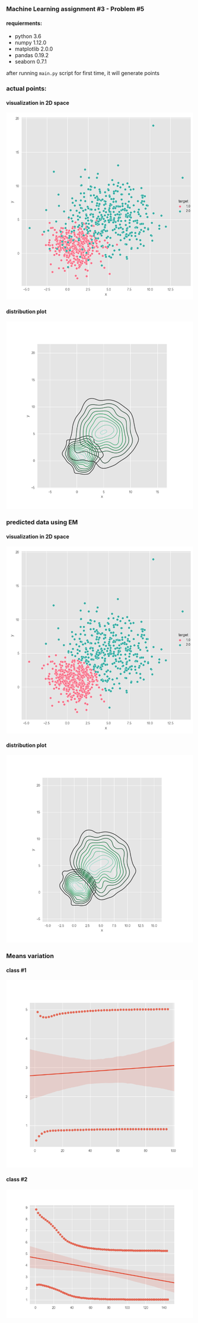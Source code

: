 ### Machine Learning assignment \#3 - Problem \#5


#### requierments:
+ python 3.6
+ numpy 1.12.0
+ matplotlib 2.0.0
+ pandas 0.19.2
+ seaborn 0.7.1

after running `main.py` script for first time, it will generate points

### actual points:

#### visualization in 2D space

![actual points](./data_points_actual.png)

#### distribution plot

![distribution plot](./dist_actual.png)


### predicted data using EM
#### visualization in 2D space

![actual points](./data_points_predicted.png)

#### distribution plot

![distribution plot](./dist_predicted.png)

### Means variation

#### class \#1

![distribution plot](./mean_1_variations.png)

#### class \#2

![distribution plot](./mean_2_variations.png)
